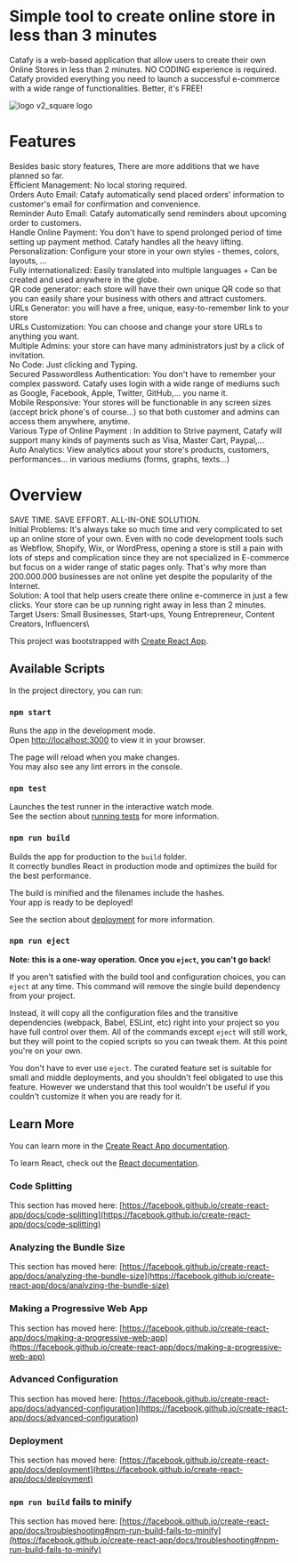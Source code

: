 # Simple tool to create online store in less than 3 minutes
Catafy is a web-based application that allow users to create their own Online Stores in less than 2 minutes. NO CODING experience is required. Catafy provided everything you need to launch a successful e-commerce with a wide range of functionalities. Better, it's FREE!


![logo v2_square logo](https://github.com/TungVietLe/CATAFY3.0/assets/99946449/44dcbc64-5b85-41d1-bccb-8f88fcead164)


# Features
Besides basic story features, There are more additions that we have planned so far.\
Efficient Management: No local storing required.\
Orders Auto Email: Catafy automatically send placed orders' information to customer's email for confirmation and convenience.\
Reminder Auto Email: Catafy automatically send reminders about upcoming order to customers.\
Handle Online Payment: You don't have to spend prolonged period of time setting up payment method. Catafy handles all the heavy lifting.\
Personalization: Configure your store in your own styles - themes, colors, layouts, ...\
Fully internationalized: Easily translated into multiple languages + Can be created and used anywhere in the globe.\
QR code generator: each store will have their own unique QR code so that you can easily share your business with others and attract customers.\
URLs Generator: you will have a free, unique, easy-to-remember link to your store\
URLs Customization: You can choose and change your store URLs to anything you want.\
Multiple Admins: your store can have many administrators just by a click of invitation.\
No Code: Just clicking and Typing.\
Secured Passwordless Authentication: You don't have to remember your complex password. Catafy uses login with a wide range of mediums such as Google, Facebook, Apple, Twitter, GitHub,... you name it.\
Mobile Responsive: Your stores will be functionable in any screen sizes (accept brick phone's of course...) so that both customer and admins can access them anywhere, anytime.\
Various Type of Online Payment <Upcoming>: In addition to Strive payment, Catafy will support many kinds of payments such as Visa, Master Cart, Paypal,...\
Auto Analytics: View analytics about your store's products, customers, performances... in various mediums (forms, graphs, texts...)


# Overview
SAVE TIME. SAVE EFFORT. ALL-IN-ONE SOLUTION.\
Initial Problems: It's always take so much time and very complicated to set up an online store of your own. Even with no code development tools such as Webflow, Shopify, Wix, or WordPress, opening a store is still a pain with lots of steps and complication since they are not specialized in E-commerce but focus on a wider range of static pages only. That's why more than 200.000.000 businesses are not online yet despite the popularity of the Internet.\
Solution: A tool that help users create there online e-commerce in just a few clicks. Your store can be up running right away in less than 2 minutes.\
Target Users: Small Businesses, Start-ups, Young Entrepreneur, Content Creators, Influencers\

This project was bootstrapped with [Create React App](https://github.com/facebook/create-react-app).





## Available Scripts

In the project directory, you can run:

### `npm start`

Runs the app in the development mode.\
Open [http://localhost:3000](http://localhost:3000) to view it in your browser.

The page will reload when you make changes.\
You may also see any lint errors in the console.

### `npm test`

Launches the test runner in the interactive watch mode.\
See the section about [running tests](https://facebook.github.io/create-react-app/docs/running-tests) for more information.

### `npm run build`

Builds the app for production to the `build` folder.\
It correctly bundles React in production mode and optimizes the build for the best performance.

The build is minified and the filenames include the hashes.\
Your app is ready to be deployed!

See the section about [deployment](https://facebook.github.io/create-react-app/docs/deployment) for more information.

### `npm run eject`

**Note: this is a one-way operation. Once you `eject`, you can't go back!**

If you aren't satisfied with the build tool and configuration choices, you can `eject` at any time. This command will remove the single build dependency from your project.

Instead, it will copy all the configuration files and the transitive dependencies (webpack, Babel, ESLint, etc) right into your project so you have full control over them. All of the commands except `eject` will still work, but they will point to the copied scripts so you can tweak them. At this point you're on your own.

You don't have to ever use `eject`. The curated feature set is suitable for small and middle deployments, and you shouldn't feel obligated to use this feature. However we understand that this tool wouldn't be useful if you couldn't customize it when you are ready for it.

## Learn More

You can learn more in the [Create React App documentation](https://facebook.github.io/create-react-app/docs/getting-started).

To learn React, check out the [React documentation](https://reactjs.org/).

### Code Splitting

This section has moved here: [https://facebook.github.io/create-react-app/docs/code-splitting](https://facebook.github.io/create-react-app/docs/code-splitting)

### Analyzing the Bundle Size

This section has moved here: [https://facebook.github.io/create-react-app/docs/analyzing-the-bundle-size](https://facebook.github.io/create-react-app/docs/analyzing-the-bundle-size)

### Making a Progressive Web App

This section has moved here: [https://facebook.github.io/create-react-app/docs/making-a-progressive-web-app](https://facebook.github.io/create-react-app/docs/making-a-progressive-web-app)

### Advanced Configuration

This section has moved here: [https://facebook.github.io/create-react-app/docs/advanced-configuration](https://facebook.github.io/create-react-app/docs/advanced-configuration)

### Deployment

This section has moved here: [https://facebook.github.io/create-react-app/docs/deployment](https://facebook.github.io/create-react-app/docs/deployment)

### `npm run build` fails to minify

This section has moved here: [https://facebook.github.io/create-react-app/docs/troubleshooting#npm-run-build-fails-to-minify](https://facebook.github.io/create-react-app/docs/troubleshooting#npm-run-build-fails-to-minify)
